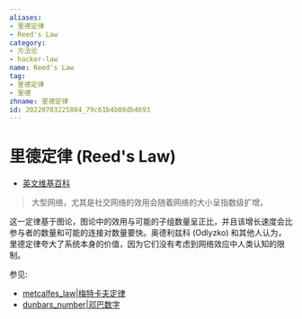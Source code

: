 ```yaml
---
aliases:
- 里德定律
- Reed's Law
category:
- 方法论
- hacker-law
name: Reed's Law
tag:
- 里德定律
- 里德
zhname: 里德定律
id: 20220703225804_79c61b4b08db4693
---
```


# 里德定律 (Reed's Law)

- [英文维基百科](https://en.wikipedia.org/wiki/Reed's_law)

> 大型网络，尤其是社交网络的效用会随着网络的大小呈指数级扩增。

这一定律基于图论，图论中的效用与可能的子组数量呈正比，并且该增长速度会比参与者的数量和可能的连接对数量要快。奥德利兹科 (Odlyzko) 和其他人认为，里德定律夸大了系统本身的价值，因为它们没有考虑到网络效应中人类认知的限制。

参见:

- [metcalfes_law|梅特卡夫定律](./metcalfes_law.md)
- [dunbars_number|邓巴数字](./dunbars_number.md)

